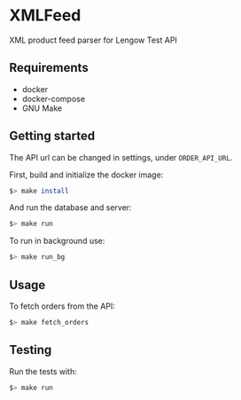 # XMLFeed
XML product feed parser for Lengow Test API

## Requirements
 - docker
 - docker-compose
 - GNU Make

## Getting started
The API url can be changed in settings, under ```ORDER_API_URL```.

First, build and initialize the docker image:
```bash
$> make install
```

And run the database and server:
```bash
$> make run
```

To run in background use:
```bash
$> make run_bg
```

## Usage
To fetch orders from the API:
```bash
$> make fetch_orders
```

## Testing
Run the tests with:
```bash
$> make run
```